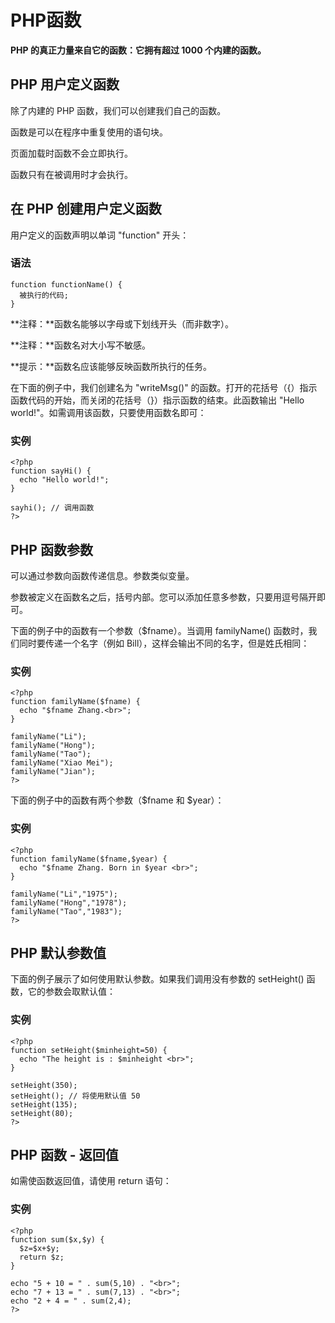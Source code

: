 # PHP函数

**PHP 的真正力量来自它的函数：它拥有超过 1000 个内建的函数。**

## PHP 用户定义函数

除了内建的 PHP 函数，我们可以创建我们自己的函数。

函数是可以在程序中重复使用的语句块。

页面加载时函数不会立即执行。

函数只有在被调用时才会执行。

## 在 PHP 创建用户定义函数

用户定义的函数声明以单词 "function" 开头：

### 语法

```
function functionName() {
  被执行的代码;
}
```

**注释：**函数名能够以字母或下划线开头（而非数字）。

**注释：**函数名对大小写不敏感。

**提示：**函数名应该能够反映函数所执行的任务。

在下面的例子中，我们创建名为 "writeMsg()" 的函数。打开的花括号（{）指示函数代码的开始，而关闭的花括号（}）指示函数的结束。此函数输出 "Hello world!"。如需调用该函数，只要使用函数名即可：

### 实例

```
<?php
function sayHi() {
  echo "Hello world!";
}

sayhi(); // 调用函数
?>
```

## PHP 函数参数

可以通过参数向函数传递信息。参数类似变量。

参数被定义在函数名之后，括号内部。您可以添加任意多参数，只要用逗号隔开即可。

下面的例子中的函数有一个参数（$fname）。当调用 familyName() 函数时，我们同时要传递一个名字（例如 Bill），这样会输出不同的名字，但是姓氏相同：

### 实例

```
<?php
function familyName($fname) {
  echo "$fname Zhang.<br>";
}

familyName("Li");
familyName("Hong");
familyName("Tao");
familyName("Xiao Mei");
familyName("Jian");
?>
```

下面的例子中的函数有两个参数（$fname 和 $year）：

### 实例

```
<?php
function familyName($fname,$year) {
  echo "$fname Zhang. Born in $year <br>";
}

familyName("Li","1975");
familyName("Hong","1978");
familyName("Tao","1983");
?>
```

## PHP 默认参数值

下面的例子展示了如何使用默认参数。如果我们调用没有参数的 setHeight() 函数，它的参数会取默认值：

### 实例

```
<?php
function setHeight($minheight=50) {
  echo "The height is : $minheight <br>";
}

setHeight(350);
setHeight(); // 将使用默认值 50
setHeight(135);
setHeight(80);
?>
```

## PHP 函数 - 返回值

如需使函数返回值，请使用 return 语句：

### 实例

```
<?php
function sum($x,$y) {
  $z=$x+$y;
  return $z;
}

echo "5 + 10 = " . sum(5,10) . "<br>";
echo "7 + 13 = " . sum(7,13) . "<br>";
echo "2 + 4 = " . sum(2,4);
?>
```

